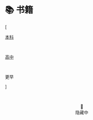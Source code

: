 # 📚 书籍


<div class="nav-tab">
  <p class="bord">[</p>
  <a href="../books"><p class="not">本科</p></a>&nbsp;
  <a href="../books-high"><p class="not">高中</p></a>&nbsp;
  <p class="now">更早</p>
  <p class="bord">]</p>
</div>

<center><br><br>🔐<br>隐藏中</center>

<!-- 

<h2>🔖 读完</h2>

- 俗世奇人
- 消失在醒来后
- 七天
- 格列佛游记
- 爱的教育
- 平凡的世界
- 昆虫记
- 钢铁是怎样炼成的
- 海底两万里
- 窗边的小豆豆
- 安徒生童话
- 格林童话
- 笑猫日记 系列
- 小王子
- 大鱼之道
- 草房子
- 十月
- 皮皮鲁 魔鬼训练营
- 冒险小虎队 系列 -->
